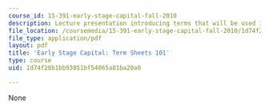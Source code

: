 ```yaml
---
course_id: 15-391-early-stage-capital-fall-2010
description: Lecture presentation introducing terms that will be used in the course.
file_location: /coursemedia/15-391-early-stage-capital-fall-2010/1d74f28b1bb93851bf54065a81ba20a0_MIT15_391F10_lec01.pdf
file_type: application/pdf
layout: pdf
title: 'Early Stage Capital: Term Sheets 101'
type: course
uid: 1d74f28b1bb93851bf54065a81ba20a0

---
```

None